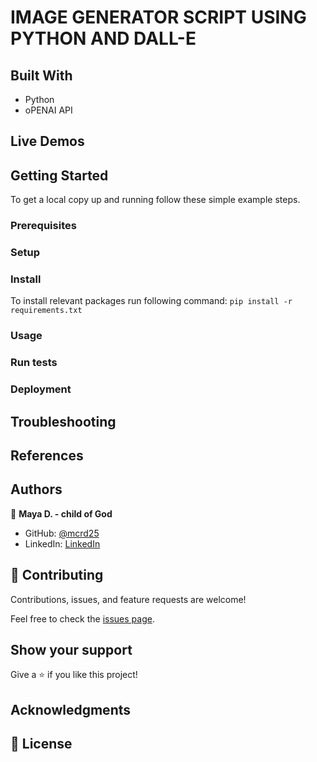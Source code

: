 # IMAGE GENERATOR SCRIPT USING PYTHON AND DALL-E


## Built With
- Python
- oPENAI API

## Live Demos




## Getting Started
To get a local copy up and running follow these simple example steps.

### Prerequisites

### Setup


### Install
To install relevant packages run following command: `pip install -r requirements.txt`

### Usage

### Run tests

### Deployment

## Troubleshooting


## References


## Authors

👤 **Maya D. - child of God**

- GitHub: [@mcrd25](https://github.com/mcrd25)
- LinkedIn: [LinkedIn](https://linkedin.com/in/mayadouglas)

## 🤝 Contributing

Contributions, issues, and feature requests are welcome!

Feel free to check the [issues page](../../issues/).

## Show your support

Give a ⭐️ if you like this project!

## Acknowledgments


## 📝 License
